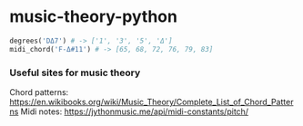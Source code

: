 # music-theory-python

```python
degrees('DΔ7') # -> ['1', '3', '5', 'Δ']
midi_chord('F-Δ#11') # -> [65, 68, 72, 76, 79, 83]
```

### Useful sites for music theory

Chord patterns: https://en.wikibooks.org/wiki/Music_Theory/Complete_List_of_Chord_Patterns
Midi notes: https://jythonmusic.me/api/midi-constants/pitch/
